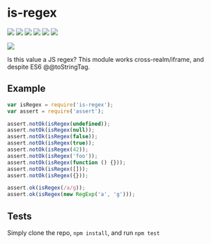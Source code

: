 # is-regex

[![](https://img.shields.io/endpoint?url=https://github-actions-badge-u3jn4tfpocch.runkit.sh/inspect-js/is-regex)](https://github.com/inspect-js/is-regex/actions) [![](https://codecov.io/gh/inspect-js/is-regex/branch/main/graphs/badge.svg)](https://app.codecov.io/gh/inspect-js/is-regex/) [![](https://david-dm.org/inspect-js/is-regex.svg)](https://david-dm.org/inspect-js/is-regex) [![](https://david-dm.org/inspect-js/is-regex/dev-status.svg)](https://david-dm.org/inspect-js/is-regex#info=devDependencies) [![](https://img.shields.io/npm/l/is-regex.svg)](https://github.com/giulibar/Konect/tree/36adf0373135e1ba10f3740caa61d089557aa08e/node_modules/is-regex/LICENSE/README.md) [![](https://img.shields.io/npm/dm/is-regex.svg)](https://npm-stat.com/charts.html?package=is-regex)

[![](https://nodei.co/npm/is-regex.png?downloads=true&stars=true)](https://npmjs.org/package/is-regex)

Is this value a JS regex? This module works cross-realm/iframe, and despite ES6 @@toStringTag.

## Example

```javascript
var isRegex = require('is-regex');
var assert = require('assert');

assert.notOk(isRegex(undefined));
assert.notOk(isRegex(null));
assert.notOk(isRegex(false));
assert.notOk(isRegex(true));
assert.notOk(isRegex(42));
assert.notOk(isRegex('foo'));
assert.notOk(isRegex(function () {}));
assert.notOk(isRegex([]));
assert.notOk(isRegex({}));

assert.ok(isRegex(/a/g));
assert.ok(isRegex(new RegExp('a', 'g')));
```

## Tests

Simply clone the repo, `npm install`, and run `npm test`

